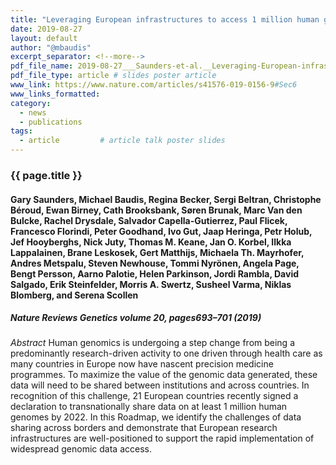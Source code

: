 ```yaml
---
title: "Leveraging European infrastructures to access 1 million human genomes by 2022"
date: 2019-08-27
layout: default
author: "@mbaudis"
excerpt_separator: <!--more-->
pdf_file_name: 2019-08-27___Saunders-et-al.__Leveraging-European-infrastructures-to-access-1-million-human-genomes-by-2022__NatRevGenetics.pdf
pdf_file_type: article # slides poster article
www_link: https://www.nature.com/articles/s41576-019-0156-9#Sec6
www_links_formatted:
category: 
  - news
  - publications
tags: 
  - article         # article talk poster slides 
---
```


### {{ page.title }}
#### Gary Saunders, Michael Baudis, Regina Becker, Sergi Beltran, Christophe Béroud, Ewan Birney, Cath Brooksbank, Søren Brunak, Marc Van den Bulcke, Rachel Drysdale, Salvador Capella-Gutierrez, Paul Flicek, Francesco Florindi, Peter Goodhand, Ivo Gut, Jaap Heringa, Petr Holub, Jef Hooyberghs, Nick Juty, Thomas M. Keane, Jan O. Korbel, Ilkka Lappalainen, Brane Leskosek, Gert Matthijs, Michaela Th. Mayrhofer, Andres Metspalu, Steven Newhouse, Tommi Nyrönen, Angela Page, Bengt Persson, Aarno Palotie, Helen Parkinson, Jordi Rambla, David Salgado, Erik Steinfelder, Morris A. Swertz, Susheel Varma, Niklas Blomberg, and Serena Scollen
##### Nature Reviews Genetics volume 20, pages693–701 (2019)

<!--  CONTENT  -->
<!--more-->

*Abstract* Human genomics is undergoing a step change from being a predominantly research-driven activity to one driven through health care as many countries in Europe now have nascent precision medicine programmes. To maximize the value of the genomic data generated, these data will need to be shared between institutions and across countries. In recognition of this challenge, 21 European countries recently signed a declaration to transnationally share data on at least 1 million human genomes by 2022. In this Roadmap, we identify the challenges of data sharing across borders and demonstrate that European research infrastructures are well-positioned to support the rapid implementation of widespread genomic data access.